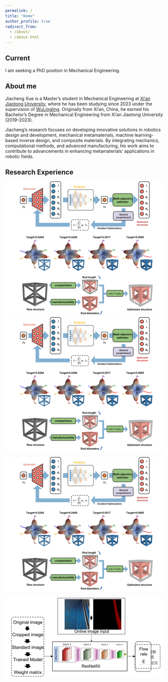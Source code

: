 ```yaml
---
permalink: /
title: "Home"
author_profile: true
redirect_from: 
  - /about/
  - /about.html
---
```


## Current
I am seeking a PhD position in Mechanical Engineering.

## About me
Jiacheng Xue is a Master’s student in Mechanical Engineering at [Xi’an Jiaotong University](https://en.xjtu.edu.cn/), where he has been studying since 2023 under the supervision of [WuLingling](https://gr.xjtu.edu.cn/en/web/lingling.wu/home). Originally from Xi’an, China, he earned his Bachelor’s Degree in Mechanical Engineering from Xi’an Jiaotong University (2019–2023).

Jiacheng’s research focuses on developing innovative solutions in robotics design and development, mechanical metamaterials, machine learning-based inverse design, and composite materials. By integrating mechanics, computational methods, and advanced manufacturing, his work aims to contribute to advancements in enhancing metamaterials’ applications in robotic fields.

## Research Experience

<img src="../images/test.jpg" alt="Inverse Design of Mechanical Metamaterials Using Machine Learning">

<img src="../images/inverse_design.png" alt="Inverse Design of Mechanical Metamaterials Using Machine Learning">

![Inverse Design of Mechanical Metamaterials Using Machine Learning](../images/test.jpg)

![Online Monitoring and Closed-Loop Control of 3D Printing](/images/online_monitoring.png)